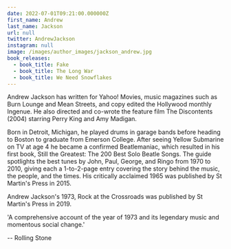 ```yaml
---
date: 2022-07-01T09:21:00.000000Z
first_name: Andrew
last_name: Jackson
url: null
twitter: AndrewJackson
instagram: null
image: /images/author_images/jackson_andrew.jpg
book_releases:
  - book_title: Fake
  - book_title: The Long War
  - book_title: We Need Snowflakes
---
```

Andrew Jackson has written for Yahoo! Movies, music magazines such as Burn Lounge and Mean Streets, and copy edited the Hollywood monthly Ingenue.  He also directed and co-wrote the feature film The Discontents (2004) starring Perry King and Amy Madigan. 

Born in Detroit, Michigan, he played drums in garage bands before heading to Boston to graduate from Emerson College. After seeing Yellow Submarine on TV at age 4 he became a confirmed Beatlemaniac, which resulted in his first book, Still the Greatest: The 200 Best Solo Beatle Songs. The guide spotlights the best tunes by John, Paul, George, and Ringo from 1970 to 2010, giving each a 1-to-2-page entry covering the story behind the music, the people, and the times. His critically acclaimed 1965 was published by St Martin's Press in 2015.

Andrew Jackson's 1973, Rock at the Crossroads was published by St Martin's Press in 2019.

'A comprehensive account of the year of 1973 and its legendary music and momentous social change.' 

-- Rolling Stone